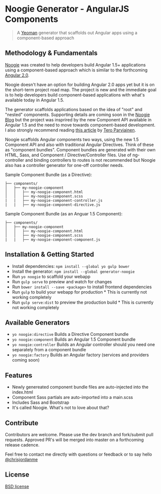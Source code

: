 # Noogie Generator - AngularJS Components

> A [Yeoman](http://yeoman.io) generator that scaffolds out Angular apps using a component-based approach

## Methodology & Fundamentals
[Noogie](http://noogie.io) was created to help developers build Angular 1.5+ applications using a component-based approach which is similar to the forthcoming [Angular 2.0](https://angular.io/).

Noogie doesn't have an option for building Angular 2.0 apps yet but it is on the short-term project road map. The project is new and the immediate goal is to help developers build component-based applications with what's available today in Angular 1.5. 

The generator scaffolds applications based on the idea of "root" and "nested" components. Supporting details are coming soon in the [Noogie Blog](http://blog.noogie.io/) but the project was insprired by the new Component API available in Angular 1.5 and the need to move towards component-based development. I also strongly recommend reading [this article](http://teropa.info/blog/2015/10/18/refactoring-angular-apps-to-components.html) by [Tero Parviainen](https://twitter.com/teropa).

Noogie scaffolds Angular components two ways, using the new 1.5 Component API and also with traditional Angular Directives. Think of these as "component bundles". Component bundles are generated with their own HTML, Sass, and Component / Directive/Controller files. Use of ng-controller and binding controllers to routes is not recommended but Noogie also has a controller generator for one-off controller needs.

Sample Component Bundle (as a Directive):
```
├── components/
│   ├── my-noogie-component
│   │   ├── my-noogie-component.html
│   │   ├── my-noogie-component.scss
|   |   ├── my-noogie-component-controller.js
|   |   ├── my-noogie-component-directive.js
```
Sample Component Bundle (as an Anguar 1.5 Component):
```
├── components/
│   ├── my-noogie-component
│   │   ├── my-noogie-component.html
│   │   ├── my-noogie-component.scss
|   |   ├── my-noogie-component-component.js
```

## Installation & Getting Started

- Install dependencies: `npm install --global yo gulp bower`
- Install the generator: `npm install --global generator-noogie`
- Run `yo noogie` to scaffold your webapp
- Run `gulp serve` to preview and watch for changes
- Run `bower install --save <package>` to install frontend dependencies
- Run `gulp` to build your webapp for production * This is currently not working completely
- Run `gulp serve:dist` to preview the production build * This is currently not working completely

## Available Generators
- `yo noogie:directive` Builds a Directive Component bundle
- `yo noogie:component` Builds an Angular 1.5 Component bundle
- `yo noogie:controller` Builds an Angular controller should you need one separately from a component bundle
- `yo noogie:factory` Builds an Angular factory (services and providers coming soon)

## Features
- Newly genereated component bundle files are auto-injected into the index.html
- Component Sass partials are auto-imported into a main.scss
- Includes Sass and Bootstrap
- It's called Noogie. What's not to love about that?

## Contribute
Contributors are welcome. Please use the dev branch and fork/submit pull requests. Approved PR's will be merged into master on a forthcoming release cadence. 

Feel free to contact me directly with questions or feedback or to say hello [@chrisjordanme](http://twitter.com/chrisjordanme)

## License
[BSD license](http://opensource.org/licenses/bsd-license.php)
